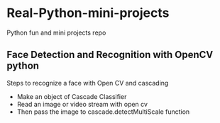 # Real-Python-mini-projects
Python fun and mini projects repo

<h2> Face Detection and Recognition with OpenCV python </h2>
<p> Steps to recognize a face with Open CV and cascading </p>
<ul>
  <li> Make an object of Cascade Classifier </li>
  <li> Read an image or video stream with open cv </li>
  <li> Then pass the image to cascade.detectMultiScale function </li>
 </ul>
